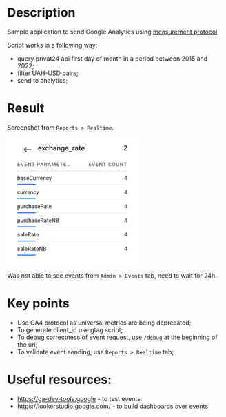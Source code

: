 # Description

Sample application to send Google Analytics using [measurement protocol](https://developers.google.com/analytics/devguides/collection/protocol/ga4).

Script works in a following way:
* query privat24 api first day of month in a period between 2015 and 2022;
* filter UAH-USD pairs;
* send to analytics;
 
# Result
Screenshot from `Reports > Realtime`.

![exchange_rate_realtime_events.png](exchange_rate_realtime_events.png)

Was not able to see events from `Admin > Events` tab, need to wait for 24h.

# Key points
* Use GA4 protocol as universal metrics are being deprecated;
* To generate client_id use gtag script;
* To debug correctness of event request, use `/debug` at the beginning of the uri;
* To validate event sending, use `Reports > Realtime` tab;

# Useful resources:
* https://ga-dev-tools.google - to test events
* https://lookerstudio.google.com/ - to build dashboards over events
